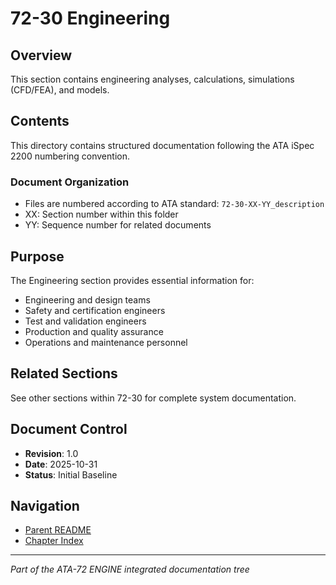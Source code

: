 # 72-30 Engineering

## Overview
This section contains engineering analyses, calculations, simulations (CFD/FEA), and models.

## Contents
This directory contains structured documentation following the ATA iSpec 2200 numbering convention.

### Document Organization
- Files are numbered according to ATA standard: `72-30-XX-YY_description`
- XX: Section number within this folder
- YY: Sequence number for related documents

## Purpose
The Engineering section provides essential information for:
- Engineering and design teams
- Safety and certification engineers
- Test and validation engineers
- Production and quality assurance
- Operations and maintenance personnel

## Related Sections
See other sections within 72-30 for complete system documentation.

## Document Control
- **Revision**: 1.0
- **Date**: 2025-10-31
- **Status**: Initial Baseline

## Navigation
- [Parent README](../README.md)
- [Chapter Index](../../INDEX.md)

---
*Part of the ATA-72 ENGINE integrated documentation tree*

